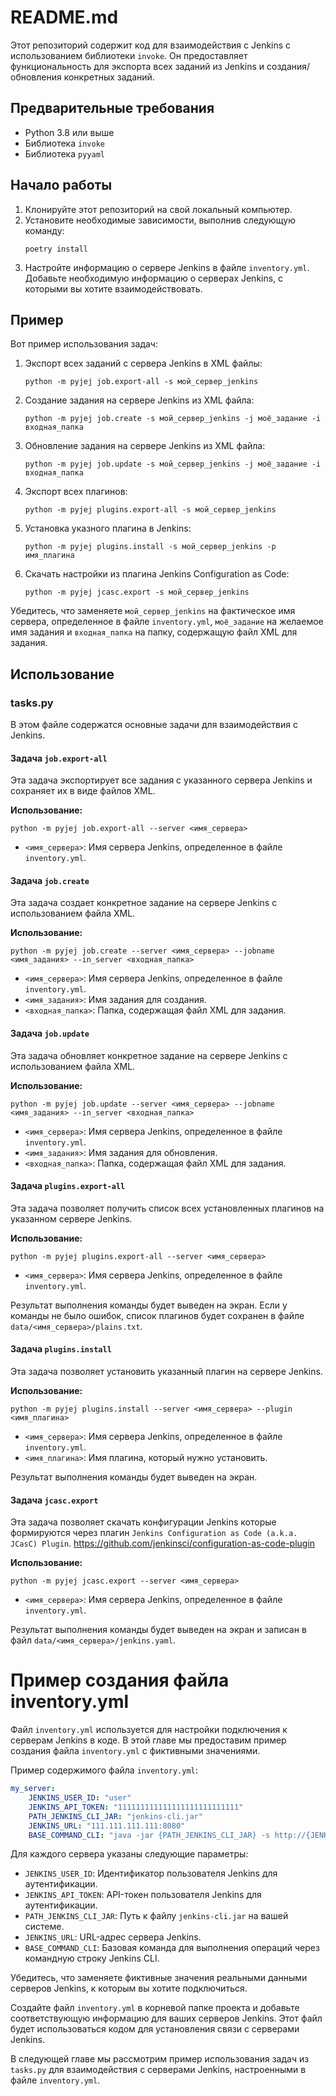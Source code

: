 # README.md

Этот репозиторий содержит код для взаимодействия с Jenkins с использованием библиотеки `invoke`. Он предоставляет функциональность для экспорта всех заданий из Jenkins и создания/обновления конкретных заданий.

## Предварительные требования

-   Python 3.8 или выше
-   Библиотека `invoke`
-   Библиотека `pyyaml`

## Начало работы

1. Клонируйте этот репозиторий на свой локальный компьютер.
2. Установите необходимые зависимости, выполнив следующую команду:
    ```
    poetry install
    ```
3. Настройте информацию о сервере Jenkins в файле `inventory.yml`. Добавьте необходимую информацию о серверах Jenkins, с которыми вы хотите взаимодействовать.

## Пример

Вот пример использования задач:

1. Экспорт всех заданий с сервера Jenkins в XML файлы:

    ```
    python -m pyjej job.export-all -s мой_сервер_jenkins
    ```

2. Создание задания на сервере Jenkins из XML файла:

    ```
    python -m pyjej job.create -s мой_сервер_jenkins -j моё_задание -i входная_папка
    ```

3. Обновление задания на сервере Jenkins из XML файла:

    ```
    python -m pyjej job.update -s мой_сервер_jenkins -j моё_задание -i входная_папка
    ```

4. Экспорт всех плагинов:

    ```
    python -m pyjej plugins.export-all -s мой_сервер_jenkins
    ```

5. Установка указного плагина в Jenkins:

    ```
    python -m pyjej plugins.install -s мой_сервер_jenkins -p имя_плагина
    ```

6. Скачать настройки из плагина Jenkins Configuration as Code:

    ```
    python -m pyjej jcasc.export -s мой_сервер_jenkins
    ```

Убедитесь, что заменяете `мой_сервер_jenkins` на фактическое имя сервера, определенное в файле `inventory.yml`, `моё_задание` на желаемое имя задания и `входная_папка` на папку, содержащую файл XML для задания.

## Использование

### tasks.py

В этом файле содержатся основные задачи для взаимодействия с Jenkins.

#### Задача `job.export-all`

Эта задача экспортирует все задания с указанного сервера Jenkins и сохраняет их в виде файлов XML.

**Использование:**

```shell
python -m pyjej job.export-all --server <имя_сервера>
```

-   `<имя_сервера>`: Имя сервера Jenkins, определенное в файле `inventory.yml`.

#### Задача `job.create`

Эта задача создает конкретное задание на сервере Jenkins с использованием файла XML.

**Использование:**

```shell
python -m pyjej job.create --server <имя_сервера> --jobname <имя_задания> --in_server <входная_папка>
```

-   `<имя_сервера>`: Имя сервера Jenkins, определенное в файле `inventory.yml`.
-   `<имя_задания>`: Имя задания для создания.
-   `<входная_папка>`: Папка, содержащая файл XML для задания.

#### Задача `job.update`

Эта задача обновляет конкретное задание на сервере Jenkins с использованием файла XML.

**Использование:**

```shell
python -m pyjej job.update --server <имя_сервера> --jobname <имя_задания> --in_server <входная_папка>
```

-   `<имя_сервера>`: Имя сервера Jenkins, определенное в файле `inventory.yml`.
-   `<имя_задания>`: Имя задания для обновления.
-   `<входная_папка>`: Папка, содержащая файл XML для задания.

#### Задача `plugins.export-all`

Эта задача позволяет получить список всех установленных плагинов на указанном сервере Jenkins.

**Использование:**

```shell
python -m pyjej plugins.export-all --server <имя_сервера>
```

-   `<имя_сервера>`: Имя сервера Jenkins, определенное в файле `inventory.yml`.

Результат выполнения команды будет выведен на экран. Если у команды не было ошибок, список плагинов будет сохранен в файле `data/<имя_сервера>/plains.txt`.

#### Задача `plugins.install`

Эта задача позволяет установить указанный плагин на сервере Jenkins.

**Использование:**

```shell
python -m pyjej plugins.install --server <имя_сервера> --plugin <имя_плагина>
```

-   `<имя_сервера>`: Имя сервера Jenkins, определенное в файле `inventory.yml`.
-   `<имя_плагина>`: Имя плагина, который нужно установить.

Результат выполнения команды будет выведен на экран.

#### Задача `jcasc.export`

Эта задача позволяет скачать конфигурации Jenkins которые формируются через плагин `Jenkins Configuration as Code (a.k.a. JCasC) Plugin`.
https://github.com/jenkinsci/configuration-as-code-plugin

**Использование:**

```shell
python -m pyjej jcasc.export --server <имя_сервера>
```

-   `<имя_сервера>`: Имя сервера Jenkins, определенное в файле `inventory.yml`.

Результат выполнения команды будет выведен на экран и записан в файл `data/<имя_сервера>/jenkins.yaml`.

# Пример создания файла inventory.yml

Файл `inventory.yml` используется для настройки подключения к серверам Jenkins в коде. В этой главе мы предоставим пример создания файла `inventory.yml` с фиктивными значениями.

Пример содержимого файла `inventory.yml`:

```yaml
my_server:
    JENKINS_USER_ID: "user"
    JENKINS_API_TOKEN: "111111111111111111111111111"
    PATH_JENKINS_CLI_JAR: "jenkins-cli.jar"
    JENKINS_URL: "111.111.111.111:8080"
    BASE_COMMAND_CLI: "java -jar {PATH_JENKINS_CLI_JAR} -s http://{JENKINS_USER_ID}:{JENKINS_API_TOKEN}@{JENKINS_URL}"
```

Для каждого сервера указаны следующие параметры:

-   `JENKINS_USER_ID`: Идентификатор пользователя Jenkins для аутентификации.
-   `JENKINS_API_TOKEN`: API-токен пользователя Jenkins для аутентификации.
-   `PATH_JENKINS_CLI_JAR`: Путь к файлу `jenkins-cli.jar` на вашей системе.
-   `JENKINS_URL`: URL-адрес сервера Jenkins.
-   `BASE_COMMAND_CLI`: Базовая команда для выполнения операций через командную строку Jenkins CLI.

Убедитесь, что заменяете фиктивные значения реальными данными серверов Jenkins, к которым вы хотите подключиться.

Создайте файл `inventory.yml` в корневой папке проекта и добавьте соответствующую информацию для ваших серверов Jenkins. Этот файл будет использоваться кодом для установления связи с серверами Jenkins.

В следующей главе мы рассмотрим пример использования задач из `tasks.py` для взаимодействия с серверами Jenkins, настроенными в файле `inventory.yml`.
